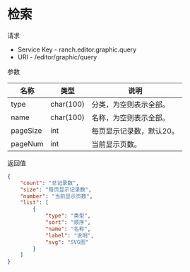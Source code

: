 # 检索

请求
- Service Key - ranch.editor.graphic.query
- URI - /editor/graphic/query

参数

|名称|类型|说明|
|---|---|---|
|type|char(100)|分类，为空则表示全部。|
|name|char(100)|名称，为空则表示全部。|
|pageSize|int|每页显示记录数，默认20。|
|pageNum|int|当前显示页数。|

返回值
```json
{
    "count": "总记录数",
    "size": "每页显示记录数",
    "number": "当前显示页数",
    "list": [
        {
            "type": "类型",
            "sort": "顺序",
            "name": "名称",
            "label": "说明",
            "svg": "SVG图"
        }
    ]
}
```
